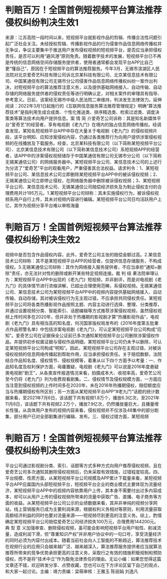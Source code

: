 # 判赔百万！全国首例短视频平台算法推荐侵权纠纷判决生效1

来源：江苏高院一段时间以来，短视频平台就影视作品的剪辑、传播合法性问题引起广泛社会关注。未经授权剪辑、传播影视作品的行为侵害作品信息网络传播权并无争议，争议主要集中于推送用户发布侵权视频的短视频平台，是否应当承担侵权责任，是否可以利用“避风港”原则免责。随着数字技术的发展，短视频平台已不再是传统的信息网络空间存储服务提供者，使用者通常都会发现平台APP比自己更“懂自己”，原因在于短视频平台的算法推荐服务。今年3月，无锡市滨湖区人民法院对北京爱奇艺科技有限公司诉北京某科技有限公司、北京某信息技术有限公司、中国某通信有限公司无锡市分公司侵害作品信息网络传播权纠纷一案作出判决，对短视频平台的算法推荐注意义务，以及提供基础网络接入、自动传输、自动存储的网络服务提供者的侵权责任等进行明确认定，对相关案件的审理具有指导、参考意义。日前，该案经无锡市中级人民法院二审维持，判决发生法律效力。延伸阅读：2022年3月1日起施行的《互联网信息服务算法推荐管理规定》明确“算法推荐技术”是指利用生成合成类、个性化推送类、排序精选类、检索过滤类、调度决策类等算法技术向用户提供信息。案 情 简 介爱奇艺公司诉称：其是知名新媒体平台“爱奇艺”的经营者，享有电视剧《老九门》在境内的独占信息网络传播权。经调查发现，某知名短视频平台APP中存在大量关于电视剧《老九门》的侵权视频片段，该平台明知、应知涉案侵权内容，仍通过各类推荐行为向用户提供涉案侵权视频的在线播放及下载服务。经查，北京某科技有限公司（以下简称某短视频平台公司）、北京某信息技术有限公司（以下简称某信息技术公司）系短视频APP的经营者，该APP中的涉案侵权视频储存于中国某通信有限公司无锡市分公司（以下简称无锡某通信公司）的网络服务器中。某短视频平台公司、某信息技术公司的上述行为分流了“爱奇艺”平台的观看用户，严重侵害其合法权益。请求判令：1、某短视频平台公司、某信息技术公司立即删除某短视频平台APP中的被诉侵权视频；2、无锡某通信公司立即停止侵权，在网络服务器中删除被诉侵权视频；3、某短视频平台公司、某信息技术公司、无锡某通信公司赔偿经济损失及为制止侵权支付的合理费用共计195万元。1.某短视频平台公司辩称：其未实施侵权行为，被诉侵权视频系用户自行上传，其未对视频内容进行编辑。某短视频平台公司日均活跃用户上亿，其作为视频分享平台难以审核海量

# 判赔百万！全国首例短视频平台算法推荐侵权纠纷判决生效2

视频中是否包含作品侵权内容。此外，爱奇艺公司主张的赔偿金额过高。2.某信息技术公司辩称：其不是某短视频平台APP的经营者，仅提供信息存储服务，不构成侵权。3.无锡某通信公司辩称：其作为网络接入服务提供者，不应当承担“通知+删除”责任，亦无法针对性的删除或断开某些特定视频连接。裁 判 结 果法院审理认为：某短视频平台APP中出现的《老九门》短视频，并非剧评，而是对电视剧《老九门》的具体情节进行浓缩讲解，已超出合理使用范畴，系侵权视频。无锡某通信公司、某信息技术公司为某短视频平台APP中的视频内容提供基础网络接入、自动传输、自动存储，其对被诉侵权行为无主观过错，不应承担共同侵权责任。某短视频平台公司将各类热播影视作品按照主题、内容主动进行选择、整理、分类推荐，并通过设置视频分类、智能索引、话题编辑等方式推荐涉案侵权视频，虽然侵权视频上传时间多在2020年，但并非处于热播期的影视剧才算“热播影视作品”，电视剧《老九门》具有相当高的知名度，何况国家版权局发布的《2016年度第五批重点作品预警名单》中包括涉案电视剧《老九门》，可认定某短视频平台公司构成“应知”。爱奇艺公司在证据保全公证前已多次通知某短视频平台公司删除涉案侵权作品，并提供初步权属证据与侵权作品明细，某短视频平台公司仍未予以删除，可认定某短视频平台公司构成“明知”。因此，某短视频平台公司存在主观过错，对被诉侵权视频的信息网络传播起到帮助作用，应当承担侵权责任。关于赔偿数额，法院结合作品知名度、侵权情节、侵权规模等，着重从以下四个方面予以考量：一、作品知名度及权利保护方面，毋庸置疑，电视剧《老九门》可以说是2016年度悬疑类电视剧“剧王”，从各类宣传报道情况来看，拍摄成本大、收视率高，爱奇艺公司至今仍将《老九门》列为收费观看剧集。二、侵权情节及侵权规模方面，一方面应当注意到侵权视频的上传时间多在2020年，未在2016年热播期侵权，赔偿额度应当与热播期侵权有所区别；另一方面从某短视频平台APP“#老九门”话题的统计数据来看，至2021年7月6日，该话题下共有视频1.8万个，播放6.3亿次，至2021年11月8日，该话题下共有视频2.2万个，播放7.9亿次，仍然播放量巨大，且播量增长性强，从具体用户发布的视频内容来看，侵权视频并不仅涉及48集中的部分剧集，部分用户已对全部剧集进行编辑、发布。三、侵权过错方面，某短视频

# 判赔百万！全国首例短视频平台算法推荐侵权纠纷判决生效3

平台公司通过影视剧分类、索引、话题等方式多种方式向用户推荐侵权视频，且在爱奇艺公司多次通知其删除侵权视频后，仍未采取有效措施，过错程度较高。四、平台规模、性质方面，从某短视频平台公司规模及APP累计下载量来看，某短视频平台APP应属国内头部短视频平台，短视频平台企业的商业模式主要体现为流量经济，某短视频平台APP中的视频内容依靠用户上传，其本身不需要付出过多内容成本，却可以从用户上传的侵权视频所带来的流量中获取广告、直播、电子商务等方面的收益。从某短视频平台公司公示的业绩数据来看，其并非单纯的视频分享网站，线上营销服务已成为主要利润来源，根据权利义务相对等原则，利用流量获取高额经济利益的同时也要对流量来源——短视频尽到更高的注意义务。综上，酌情确定某短视频平台公司赔偿爱奇艺公司经济损失100万元，合理费用144200元。典 型 意 义加强审查、删除侵权视频，虽可能会影响短视频平台用户粘性、削减流量，造成利润下滑，但“尊重知识产权”并非用户协议中的一句口号，享受流量经济的同时必须为内容付出成本。随着当前社会向人工智能的不断趋近，算法推荐技术在视频行业的应用只会越来越广泛、越来越深入，算法推荐服务提供者应当就算法推荐所带来的竞争优势承担更高的注意义务，采取行之有效的措施积极规制和预防侵权，而不是将“技术中立”作为豁免法律责任的理由。无讼小编：如果您觉得这篇文章还不错，欢迎转发分享、点赞收藏，您也可以在下方评论区留下自己的观点，和大家一起讨论。主编：靖力责编：梁萌审核：王雅玉 陈丽娟 刘逸凡

